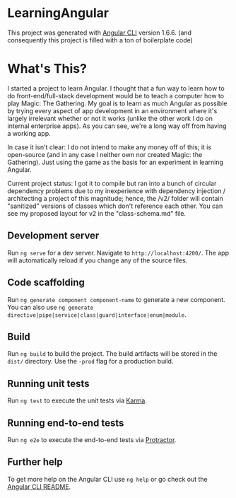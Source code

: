 # LearningAngular

This project was generated with [Angular CLI](https://github.com/angular/angular-cli) version 1.6.6. (and consequently this project is filled with a ton of boilerplate code)

# What's This?

I started a project to learn Angular. I thought that a fun way to learn how to do front-end/full-stack development would be to teach a computer how to play Magic: The Gathering. My goal is to learn as much Angular as possible by trying every aspect of app development in an environment where it's largely irrelevant whether or not it works (unlike the other work I do on internal enterprise apps). As you can see, we're a long way off from having a working app.

In case it isn't clear: I do not intend to make any money off of this; it is open-source (and in any case I neither own nor created Magic: the Gathering). Just using the game as the basis for an experiment in learning Angular.

Current project status: I got it to compile but ran into a bunch of circular dependency problems due to my inexperience with dependency injection / architecting a project of this magnitude; hence, the /v2/ folder will contain "sanitized" versions of classes which don't reference each other. You can see my proposed layout for v2 in the "class-schema.md" file.

## Development server

Run `ng serve` for a dev server. Navigate to `http://localhost:4200/`. The app will automatically reload if you change any of the source files.

## Code scaffolding

Run `ng generate component component-name` to generate a new component. You can also use `ng generate directive|pipe|service|class|guard|interface|enum|module`.

## Build

Run `ng build` to build the project. The build artifacts will be stored in the `dist/` directory. Use the `-prod` flag for a production build.

## Running unit tests

Run `ng test` to execute the unit tests via [Karma](https://karma-runner.github.io).

## Running end-to-end tests

Run `ng e2e` to execute the end-to-end tests via [Protractor](http://www.protractortest.org/).

## Further help

To get more help on the Angular CLI use `ng help` or go check out the [Angular CLI README](https://github.com/angular/angular-cli/blob/master/README.md).
